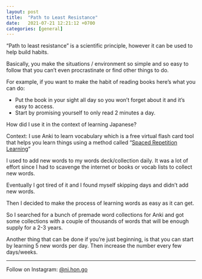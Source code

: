 ```yaml
---
layout: post
title:  "Path to Least Resistance"
date:   2021-07-21 12:21:12 +0700
categories: [general]
---
```


“Path to least resistance” is a scientific principle, however it can be used to help build habits. 

Basically, you make the situations / environment so simple and so easy to follow that you can’t even procrastinate or find other things to do.

For example, if you want to make the habit of reading books here’s what you can do:

- Put the book in your sight all day so you won’t forget about it and it’s easy to access.
- Start by promising yourself to only read 2 minutes a day. 

How did I use it in the context of learning Japanese?

Context: I use Anki to learn vocabulary which is a free virtual flash card tool that helps you learn things using a method called “[Spaced Repetition Learning](https://en.wikipedia.org/wiki/Spaced_repetition)”

I used to add new words to my words deck/collection daily. It was a lot of effort since I had to scavenge the internet or books or vocab lists to collect new words.

Eventually I got tired of it and I found myself skipping days and didn’t add new words.

Then I decided to make the process of learning words as easy as it can get.

So I searched for a bunch of premade word collections for Anki and got some collections with a couple of thousands of words that will be enough supply for a 2-3 years.

Another thing that can be done if you’re just beginning, is that you can start by learning 5 new words per day. Then increase the number every few days/weeks.

_____

Follow on Instagram: [@ni.hon.go](https://instagram.com/ni.hon.go)